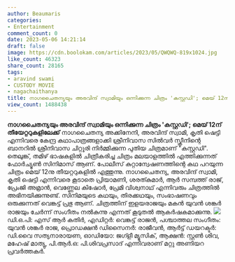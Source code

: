 ```yaml
---
author: Beaumaris
categories:
- Entertainment
comment_count: 0
date: 2023-05-06 14:21:14
draft: false
image: https://cdn.boolokam.com/articles/2023/05/QWQWQ-819x1024.jpg
like_count: 46323
share_count: 28165
tags:
- aravind swami
- CUSTODY MOVIE
- nagachaithanya
title: നാഗചൈതന്യയും അരവിന്ദ് സ്വാമിയും ഒന്നിക്കുന്ന ചിത്രം 'കസ്റ്റഡി'; മെയ് 12ന് തീയേറ്ററുകളിലേക്ക്
view_count: 1488438
---
```


**നാഗചൈതന്യയും അരവിന്ദ് സ്വാമിയും ഒന്നിക്കുന്ന ചിത്രം 'കസ്റ്റഡി'; മെയ് 12ന് തീയേറ്ററുകളിലേക്ക്** നാഗചൈതന്യ അക്കിനേനി, അരവിന്ദ് സ്വാമി, കൃതി ഷെട്ടി എന്നിവരെ കേന്ദ്ര കഥാപാത്രങ്ങളാക്കി ശ്രീനിവാസ സിൽവർ സ്ക്രീനിന്റെ ബാനറിൽ ശ്രീനിവാസ ചിറ്റൂരി നിർമ്മിക്കുന്ന പുതിയ ചിത്രമാണ് "കസ്റ്റഡി". തെലുങ്ക്, തമിഴ് ഭാഷകളിൽ ചിത്രീകരിച്ച ചിത്രം മലയാളത്തിൽ എത്തിക്കുന്നത് ഫോർച്യൂൺ സിനിമാസ് ആണ്. പോലീസ് കുറ്റാന്വേഷണത്തിന്റെ കഥ പറയുന്ന ചിത്രം മെയ്‌ 12നു തീയറ്ററുകളിൽ എത്തുന്നു. [](https://cdn.boolokam.com/articles/2023/05/DQDFFF-1.jpg)നാഗചൈതന്യ, അരവിന്ദ് സ്വാമി, കൃതി ഷെട്ടി എന്നിവരെ കൂടാതെ പ്രിയാമണി, ശരത്കുമാർ, ആർ സമ്പത്ത് രാജ്, പ്രേംജി അമ്രാൻ, വെണ്ണേല കിഷോർ, പ്രേമി വിശ്വനാഥ്‌ എന്നിവരും ചിത്രത്തിൽ അഭിനയിക്കുന്നുണ്ട്. സിനിമയുടെ കഥയും, തിരക്കഥയും, സംഭാഷണവും ഒരുക്കുന്നത് വെങ്കട്ട് പ്രഭു ആണ്. ചിത്രത്തിന് ഇളയരാജയും മകൻ യുവൻ ശങ്കർ രാജയും ചേർന്ന് സംഗീതം നൽകുന്നു എന്നത് കൂടുതൽ ആകർഷകമാക്കുന്നു. [![](https://cdn.boolokam.com/articles/2023/05/QWQWQ-819x1024.jpg)](https://cdn.boolokam.com/articles/2023/05/QWQWQ.jpg)ഡി.ഒ.പി: എസ് ആർ കതിർ, എഡിറ്റർ: വെങ്കട്ട് രാജൻ, പശ്ചാത്തല സംഗീതം: യുവൻ ശങ്കർ രാജ, പ്രൊഡക്ഷൻ ഡിസൈനർ: രാജീവൻ, ആർട്ട്‌ ഡയറക്ടർ: ഡി.വൈ സത്യനാരായണ, ഓഡിയോ: ജഗ്ളീ മ്യൂസിക്, ആക്ഷൻ: സ്റ്റൺ ശിവ, മഹേഷ്‌ മാത്യു, പി.ആർ.ഒ: പി.ശിവപ്രസാദ് എന്നിവരാണ് മറ്റു അണിയറ പ്രവർത്തകർ.